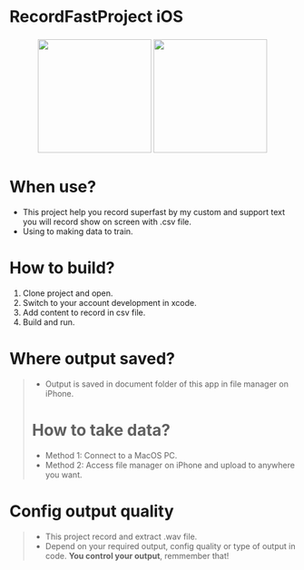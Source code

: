 # RecordFastProject iOS

<h3 align="center">
  <img width="200px" src="https://user-images.githubusercontent.com/55421234/110569031-80b6da80-8186-11eb-8a8a-5eef2a5e22a2.gif">
  <img width="200px" src="https://cdn.dribbble.com/users/45617/screenshots/12910101/media/c170a9a4d64ad4dff24bac58529d26bb.png">
</h3>

# When use?
+ This project help you record superfast by my custom and support text you will record show on screen with .csv file.
+ Using to making data to train.

# How to build?
1. Clone project and open.
2. Switch to your account development in xcode. 
3. Add content to record in csv file.
4. Build and run.

# Where output saved?
> + Output is saved in document folder of this app in file manager on iPhone.
> # How to take data?
> + Method 1: Connect to a MacOS PC.
> + Method 2: Access file manager on iPhone and upload to anywhere you want.

# Config output quality
> + This project record and extract .wav file.
> + Depend on your required output, config quality or type of output in code. **You control your output**, remmember that!
